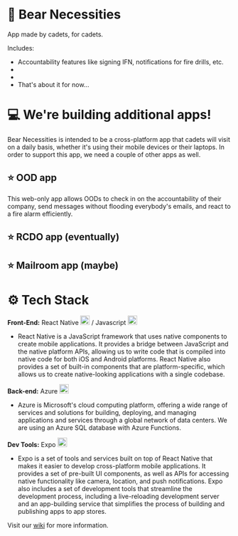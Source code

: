 # 🐻 Bear Necessities

App made by cadets, for cadets.

Includes:

- Accountability features like signing IFN, notifications for fire drills, etc.
-
-
- That's about it for now...

# 💻 We're building additional apps!

Bear Necessities is intended to be a cross-platform app that cadets will visit on a daily basis, whether it's using their mobile devices or their laptops. In order to support this app, we need a couple of other apps as well.

## ⭐ OOD app

This web-only app allows OODs to check in on the accountability of their company, send messages without flooding everybody's emails, and react to a fire alarm efficiently.

## ⭐ RCDO app (eventually)

## ⭐ Mailroom app (maybe)

# ⚙️ Tech Stack

**Front-End:** React Native <a href="https://reactnative.dev/" title="React Native"><img src="https://github.com/get-icon/geticon/raw/master/icons/react.svg" alt="React Native" width="21px" height="21px"></a> / Javascript <a href="https://developer.mozilla.org/en-US/docs/Web/JavaScript" title="JavaScript"><img src="https://github.com/get-icon/geticon/raw/master/icons/javascript.svg" alt="JavaScript" width="21px" height="21px"></a>

- React Native is a JavaScript framework that uses native components to create mobile applications. It provides a bridge between JavaScript and the native platform APIs, allowing us to write code that is compiled into native code for both iOS and Android platforms. React Native also provides a set of built-in components that are platform-specific, which allows us to create native-looking applications with a single codebase.

**Back-end:** Azure <a href="https://azure.microsoft.com/en-us" title="Firebase"><img src="https://github.com/get-icon/geticon/raw/master/icons/azure.svg" alt="Azure" width="21px" height="21px"></a>

- Azure is Microsoft's cloud computing platform, offering a wide range of services and solutions for building, deploying, and managing applications and services through a global network of data centers. We are using an Azure SQL database with Azure Functions.

**Dev Tools:** Expo <a href="https://expo.io/" title="Expo"><img src="https://github.com/get-icon/geticon/raw/master/icons/expo.svg" alt="Expo" width="21px" height="21px"></a>

- Expo is a set of tools and services built on top of React Native that makes it easier to develop cross-platform mobile applications. It provides a set of pre-built UI components, as well as APIs for accessing native functionality like camera, location, and push notifications. Expo also includes a set of development tools that streamline the development process, including a live-reloading development server and an app-building service that simplifies the process of building and publishing apps to app stores.

Visit our [wiki](https://github.com/CYoung2024/bear-necessities/wiki/1-%E2%80%90-Home) for more information.
